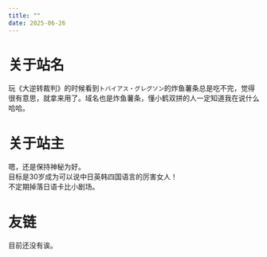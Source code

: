 ```yaml
---
title: ""
date: 2025-06-26
---
```


# 关于站名
玩《大逆转裁判》的时候看到`トバイアス・グレグソン`的炸鱼薯条总是吃不完，觉得很有意思，就拿来用了。域名也是炸鱼薯条，懂小鹤双拼的人一定知道我在说什么哈哈。

# 关于站主
嗯，还是保持神秘为好。  
目标是30岁成为可以说中日英韩四国语言的厉害女人！  
不定期掉落日语卡比小剧场。

# 友链
目前还没有诶。
